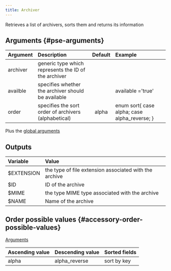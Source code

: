 ```yaml
---
title: Archiver
---
```


Retrieves a list of archivers, sorts them and returns its information

## Arguments {#pse-arguments}

| Argument      | Description                                           | Default | Example                                     |
| ------------- |:------------------------------------------------------| :-----: | :-------------------------------------------|
| archiver      | generic type which represents the ID of the archiver  |         |                                             |
| availble      | specifies whether the archiver should be available    |         |  available ='true'                          |
| order         | specifies the sort order of archivers (alphabetical)  | alpha   | enum sort{ case alpha; case alpha_reverse; }|

Plus the [global arguments](./global_arguments)

## Outputs

| Variable        | Value                                                  |
| :---------------| :----------------------------------------------------- |
| $EXTENSION      | the type of file extension associated with the archive |
| $ID             | ID of the archive                                      |
| $MIME           | the type MIME type associated with the archive         |
| $NAME           | Name of the archive                                    |

## Order possible values {#accessory-order-possible-values}

[Arguments](#pse-arguments)

| Ascending value                      | Descending value  | Sorted fields |
|--------------------------------------|-------------------|:--------------|
| alpha                                | alpha_reverse     | sort by key   |
